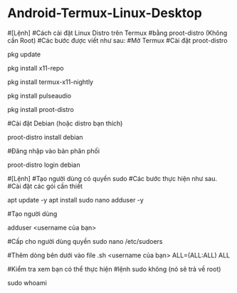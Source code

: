 # Android-Termux-Linux-Desktop

#[Lệnh]
#Cách cài đặt Linux Distro trên Termux #bằng proot-distro (Không cần Root)
#Các bước được viết như sau:
#Mở Termux
#Cài đặt proot-distro

pkg update

pkg install x11-repo

pkg install termux-x11-nightly

pkg install pulseaudio

pkg install proot-distro

#Cài đặt Debian (hoặc distro bạn thích)

proot-distro install debian

#Đăng nhập vào bản phân phối

proot-distro login debian

#[Lệnh]
#Tạo người dùng có quyền sudo
#Các bước thực hiện như sau.
#Cài đặt các gói cần thiết

apt update -y
apt install sudo nano adduser -y

#Tạo người dùng

adduser <username của bạn>

#Cấp cho người dùng quyền sudo
nano /etc/sudoers

#Thêm dòng bên dưới vào file .sh
 <username của bạn> ALL=(ALL:ALL) ALL

#Kiểm tra xem bạn có thể thực hiện #lệnh sudo không (nó sẽ trả về root)

sudo whoami 






